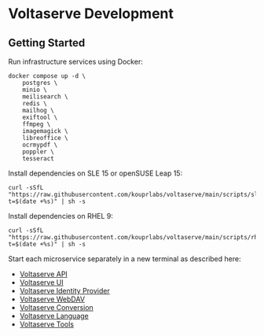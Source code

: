 # Voltaserve Development

## Getting Started

Run infrastructure services using Docker:

```shell
docker compose up -d \
    postgres \
    minio \
    meilisearch \
    redis \
    mailhog \
    exiftool \
    ffmpeg \
    imagemagick \
    libreoffice \
    ocrmypdf \
    poppler \
    tesseract
```

Install dependencies on SLE 15 or openSUSE Leap 15:

```shell
curl -sSfL "https://raw.githubusercontent.com/kouprlabs/voltaserve/main/scripts/sle15/install.sh?t=$(date +%s)" | sh -s
```

Install dependencies on RHEL 9:

```shell
curl -sSfL "https://raw.githubusercontent.com/kouprlabs/voltaserve/main/scripts/rhel9/install.sh?t=$(date +%s)" | sh -s
```

Start each microservice separately in a new terminal as described here:

- [Voltaserve API](api/README.md)
- [Voltaserve UI](ui/README.md)
- [Voltaserve Identity Provider](idp/README.md)
- [Voltaserve WebDAV](webdav/README.md)
- [Voltaserve Conversion](conversion/README.md)
- [Voltaserve Language](language/README.md)
- [Voltaserve Tools](tools/README.md)
